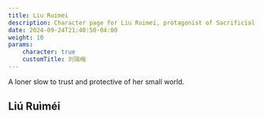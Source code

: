 ```yaml
---
title: Liu Ruimei
description: Character page for Liu Ruimei, protagonist of Sacrificial
date: 2024-09-24T21:40:50-04:00
weight: 10
params:
    character: true
    customTitle: 刘瑞梅
---
```


A loner slow to trust and protective of her small world.

<!--more-->

## Liú Ruìméi
